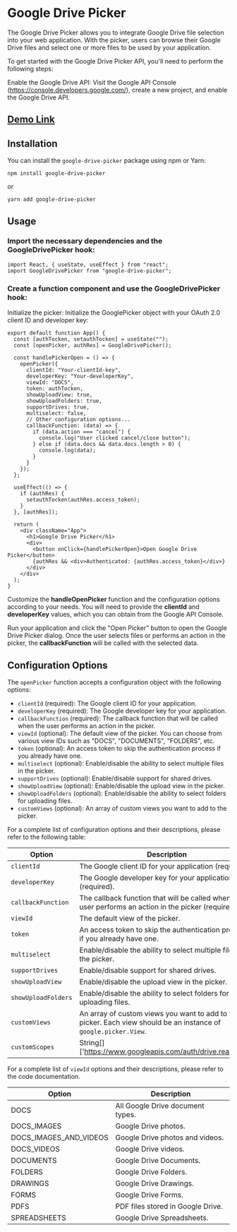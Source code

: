 # Google Drive Picker

 The Google Drive Picker allows you to integrate Google Drive file selection into your web application. With the picker, users can browse their Google Drive files and select one or more files to be used by your application.

To get started with the Google Drive Picker API, you'll need to perform the following steps:

Enable the Google Drive API: Visit the Google API Console (https://console.developers.google.com/), create a new project, and enable the Google Drive API.



## [Demo Link](https://codesandbox.io/s/google-drive-picker-drfv2t?file=/src/App.tsx)

## Installation

You can install the `google-drive-picker` package using npm or Yarn:

```shell
npm install google-drive-picker
```
or

```shell
yarn add google-drive-picker
```

## Usage

### Import the necessary dependencies and the **__GoogleDrivePicker__** hook:

```shell
import React, { useState, useEffect } from "react";
import GoogleDrivePicker from "google-drive-picker";
```

### Create a function component and use the **__GoogleDrivePicker__** hook:

Initialize the picker: Initialize the GooglePicker object with your OAuth 2.0 client ID and developer key:

```shell
export default function App() {
  const [authTocken, setauthTocken] = useState("");
  const [openPicker, authRes] = GoogleDrivePicker();

  const handlePickerOpen = () => {
    openPicker({
      clientId: "Your-clientId-key",
      developerKey: "Your-developerKey",
      viewId: "DOCS",
      token: authTocken,
      showUploadView: true,
      showUploadFolders: true,
      supportDrives: true,
      multiselect: false,
      // Other configuration options...
      callbackFunction: (data) => {
        if (data.action === "cancel") {
          console.log("User clicked cancel/close button");
        } else if (data.docs && data.docs.length > 0) {
          console.log(data);
        }
      }
    });
  };

  useEffect(() => {
    if (authRes) {
      setauthTocken(authRes.access_token);
    }
  }, [authRes]);

  return (
    <div className="App">
      <h1>Google Drive Picker</h1>
      <div>
        <button onClick={handlePickerOpen}>Open Google Drive Picker</button>
        {authRes && <div>Authenticated: {authRes.access_token}</div>}
      </div>
    </div>
  );
}

```

Customize the **__handleOpenPicker__** function and the configuration options according to your needs. You will need to provide the **__clientId__** and **__developerKey__** values, which you can obtain from the Google API Console.

Run your application and click the "Open Picker" button to open the Google Drive Picker dialog. Once the user selects files or performs an action in the picker, the **__callbackFunction__** will be called with the selected data.

## Configuration Options

The `openPicker` function accepts a configuration object with the following options:

- `clientId` (required): The Google client ID for your application.
- `developerKey` (required): The Google developer key for your application.
- `callbackFunction` (required): The callback function that will be called when the user performs an action in the picker.
- `viewId` (optional): The default view of the picker. You can choose from various view IDs such as "DOCS", "DOCUMENTS", "FOLDERS", etc.
- `token` (optional): An access token to skip the authentication process if you already have one.
- `multiselect` (optional): Enable/disable the ability to select multiple files in the picker.
- `supportDrives` (optional): Enable/disable support for shared drives.
- `showUploadView` (optional): Enable/disable the upload view in the picker.
- `showUploadFolders` (optional): Enable/disable the ability to select folders for uploading files.
- `customViews` (optional): An array of custom views you want to add to the picker.

For a complete list of configuration options and their descriptions, please refer to the following table:

| Option              | Description                                                                                                      |
| ------------------- | ---------------------------------------------------------------------------------------------------------------- |
| `clientId`          | The Google client ID for your application (required).                                                             |
| `developerKey`      | The Google developer key for your application (required).                                                         |
| `callbackFunction`  | The callback function that will be called when the user performs an action in the picker (required).             |
| `viewId`            | The default view of the picker.                                                                                  |
| `token`             | An access token to skip the authentication process if you already have one.                                      |
| `multiselect`       | Enable/disable the ability to select multiple files in the picker.                                                |
| `supportDrives`     | Enable/disable support for shared drives.                                                                        |
| `showUploadView`    | Enable/disable the upload view in the picker.                                                                    |
| `showUploadFolders` | Enable/disable the ability to select folders for uploading files.                                                |
| `customViews`       | An array of custom views you want to add to the picker. Each view should be an instance of `google.picker.View`. |
| `customScopes`       | String[] ['https://www.googleapis.com/auth/drive.readonly']. |

For a complete list of `viewId` options and their descriptions, please refer to the code documentation.

| Option                  | Description                                       |
| ----------------------- | ------------------------------------------------- |
| DOCS                    | All Google Drive document types.                  |
| DOCS_IMAGES             | Google Drive photos.                              |
| DOCS_IMAGES_AND_VIDEOS  | Google Drive photos and videos.                   |
| DOCS_VIDEOS             | Google Drive videos.                              |
| DOCUMENTS               | Google Drive Documents.                           |
| FOLDERS                 | Google Drive Folders.                             |
| DRAWINGS                | Google Drive Drawings.                            |
| FORMS                   | Google Drive Forms.                               |
| PDFS                    | PDF files stored in Google Drive.                 |
| SPREADSHEETS            | Google Drive Spreadsheets.                        |



